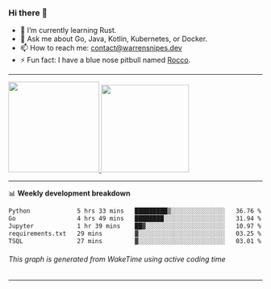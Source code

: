 ### Hi there 👋

- 🌱 I’m currently learning Rust.
- 💬 Ask me about Go, Java, Kotlin, Kubernetes, or Docker.
- 📫 How to reach me: contact@warrensnipes.dev
- ⚡ Fun fact: I have a blue nose pitbull named [Rocco](https://i.imgur.com/iLsSCKu.jpg).

-------


<a href="https://github.com/LockedThread/LockedThread">
  <img height="180em" src="https://github-readme-stats.vercel.app/api?username=LockedThread&theme=transparent&bg_color=00000000&show_icons=true&count_private=true" />
  <img height="174em" src="https://github-readme-stats.vercel.app/api/top-langs?username=LockedThread&theme=transparent&layout=compact&hide_progress=true&bg_color=00000000" />
  </a>

-------

📊 **Weekly development breakdown**
<!--START_SECTION:waka-->

```txt
Python             5 hrs 33 mins   █████████▒░░░░░░░░░░░░░░░   36.76 %
Go                 4 hrs 49 mins   ████████░░░░░░░░░░░░░░░░░   31.94 %
Jupyter            1 hr 39 mins    ██▓░░░░░░░░░░░░░░░░░░░░░░   10.97 %
requirements.txt   29 mins         ▓░░░░░░░░░░░░░░░░░░░░░░░░   03.25 %
TSQL               27 mins         ▓░░░░░░░░░░░░░░░░░░░░░░░░   03.01 %
```

<!--END_SECTION:waka-->
###### *This graph is generated from WakeTime using active coding time*
-------

